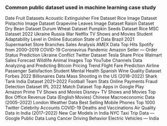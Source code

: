 ### Common public dataset used in machine learning case study

Date Fruit Datasets
Acoustic Extinguisher Fire Dataset
Rice Image Dataset
Pistachio Image Dataset
Grapevine Leaves Image Dataset
Raisin Dataset
Dry Bean Dataset
Durum Wheat Dataset
Pumpkin Seeds Dataset
Rice MSC Dataset
2022 Ukraine Russia War
Netflix TV Shows and Movies
Student Adaptability Level in Online Education
State of Data Brazil 2021
Supermarket Store Branches Sales Analysis
AMEX Data
Top Hits Spotify from 2000–2019
COVID-19 Coronavirus Pandemic
Amazon Seller — Order Status Prediction
Ukraine Conflict Twitter Dataset
Tesla Share Price
Walmart Sales Forecast
Wildlife Animal Images
Top YouTube Channels Data
Analyzing and Predicting Bitcoin Pricing Trend
Flight Fare Prediction
Airline Passenger Satisfaction
Student Mental Health
Spanish Wine Quality Dataset
Forbes 2022 Billionaires Data
Mass Shooting in the US (2018–2022)
Shark Tank India Dataset
2021–2022 Football Team Stats
Online Payments Fraud Detection Dataset
IPL 2022 Match Dataset
Top Apps in Google Play
Amazon Prime TV Shows and Movies
Disney+ TV Shows and Movies
Top Box Office Revenue Data (English Movies)
Chinese Macroeconomic Data (2005–2022)
London Weather Data
Best Selling Mobile Phones
Top 1000 Twitter Celebrity Accounts
COVID-19 Deaths and Vaccinations
Air Quality Data in India (2017–2022)
New Car Models in India
NYC Taxi Trip Data — Google Public Data
Lung Cancer
Driving Behavior
Electric Vehicles — India
